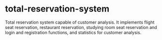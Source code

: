 # total-reservation-system
Total reservation system capable of customer analysis. It implements flight seat reservation, restaurant reservation, studying room seat reservation and login and registration functions, and statistics for customer analysis.
